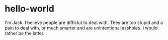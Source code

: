 # hello-world
I'm Jack. I believe people are difficlut to deal with. They are too stupid and a pain to deal with, or much smarter and are unintentional assholes. I would rather be the latter.
